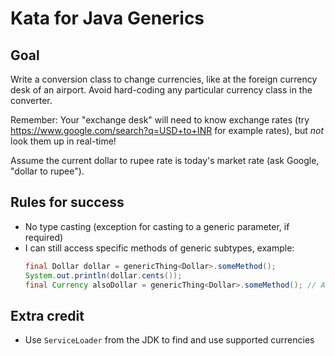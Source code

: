 # Kata for Java Generics

## Goal

Write a conversion class to change currencies, like at the foreign currency desk of an airport.  Avoid hard-coding any
particular currency class in the converter.

Remember: Your "exchange desk" will need to know exchange rates (try https://www.google.com/search?q=USD+to+INR for
example rates), but *not* look them up in real-time!

Assume the current dollar to rupee rate is today's market rate (ask Google, "dollar to rupee").

## Rules for success

* No type casting (exception for casting to a generic parameter, if required)
* I can still access specific methods of generic subtypes, example:
   ```java
   final Dollar dollar = genericThing<Dollar>.someMethod();
   System.out.println(dollar.cents());
   final Currency alsoDollar = genericThing<Dollar>.someMethod(); // Also compiles
   ```

## Extra credit

* Use `ServiceLoader` from the JDK to find and use supported currencies

